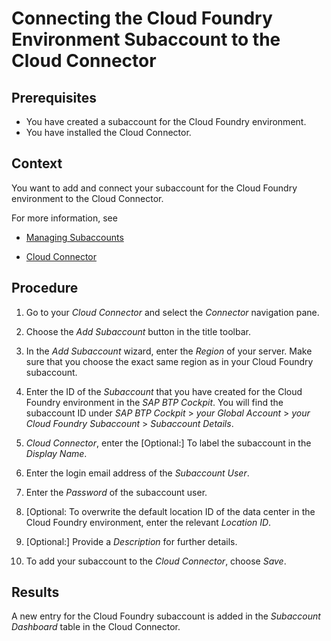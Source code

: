 <!-- loio54cda6b76a5f424a9a3f70119c8276a2 -->

# Connecting the Cloud Foundry Environment Subaccount to the Cloud Connector



<a name="loio54cda6b76a5f424a9a3f70119c8276a2__prereq_a2b_lsj_1kb"/>

## Prerequisites

-   You have created a subaccount for the Cloud Foundry environment.
-   You have installed the Cloud Connector.



## Context

You want to add and connect your subaccount for the Cloud Foundry environment to the Cloud Connector.

For more information, see

-   [Managing Subaccounts](https://help.sap.com/viewer/cca91383641e40ffbe03bdc78f00f681/Cloud/en-US/f16df12fab9f4fe1b8a4122f0fd54b6e.html)

-   [Cloud Connector](https://help.sap.com/viewer/cca91383641e40ffbe03bdc78f00f681/Cloud/en-US/e6c7616abb5710148cfcf3e75d96d596.html)




## Procedure

1.  Go to your *Cloud Connector* and select the *Connector* navigation pane.

2.  Choose the *Add Subaccount* button in the title toolbar.

3.  In the *Add Subaccount* wizard, enter the *Region* of your server. Make sure that you choose the exact same region as in your Cloud Foundry subaccount.

4.  Enter the ID of the *Subaccount* that you have created for the Cloud Foundry environment in the *SAP BTP Cockpit*. You will find the subaccount ID under *SAP BTP Cockpit* \> *your Global Account* \> *your Cloud Foundry Subaccount* \> *Subaccount Details*.

5.  *Cloud Connector*, enter the \[Optional:\] To label the subaccount in the *Display Name*.

6.  Enter the login email address of the *Subaccount User*.

7.  Enter the *Password* of the subaccount user.

8.  \[Optional: To overwrite the default location ID of the data center in the Cloud Foundry environment, enter the relevant *Location ID*.

9.  \[Optional:\] Provide a *Description* for further details.

10. To add your subaccount to the *Cloud Connector*, choose *Save*.




<a name="loio54cda6b76a5f424a9a3f70119c8276a2__result_fw4_lvj_1kb"/>

## Results

A new entry for the Cloud Foundry subaccount is added in the *Subaccount Dashboard* table in the Cloud Connector.

